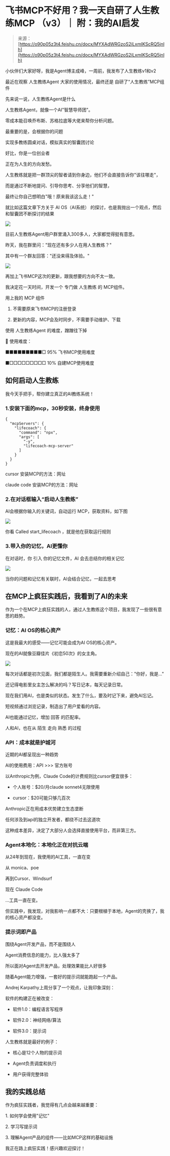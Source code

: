 # 飞书MCP不好用？我一天自研了人生教练MCP （v3）｜ 附：我的AI启发

> 来源：[https://o90p05z3t4.feishu.cn/docx/MYXAdWRGzoS2iLxmIKScRQ5jnlh](https://o90p05z3t4.feishu.cn/docx/MYXAdWRGzoS2iLxmIKScRQ5jnlh)

小伙伴们大家好呀，我是Agent博主成峰，一周前，我发布了人生教练v1和v2

最近在观察 人生教练Agent 大家的使用情况，最终还是 自研了“人生教练”MCP组件

先来说一说，人生教练Agent是什么

人生教练Agent，就像一个AI"智慧导师团"。

零成本能召唤乔布斯、苏格拉底等大佬来帮你分析问题。

最重要的是，会根据你的问题

实现多教练圆桌对话，模拟真实的智囊团讨论

好比，你是一位创业者

正在为人生的方向发愁。

人生教练就是把一群顶尖的智者请到你身边，他们不会直接告诉你"该往哪走"，

而是通过不断地提问、引导你思考、分享他们的智慧，

最终让你自己想明白"哦！原来我该这么走！"

就比如这篇文章下方关于 AI OS（AI系统） 的探讨，也是我抛出一个观点，然后和智囊团不断探讨的结果

![](img/9fd034a06f285f5b48f7d412d6deb979.png)

目前人生教练Agent用户群里涌入300多人，大家都觉得挺有意思。

昨天，我在群里问："现在还有多少人在用人生教练？"

其中有一个群友回答："还没来得及体验。"

![](img/945a8334bae03ee1d11db2bcc85b152f.png)

再加上飞书MCP这次的更新，跟我想要的方向不太一致。

我决定花一天时间，开发一个 专门做 人生教练 的 MCP组件。

用上我的 MCP 组件

1.  不需要原来飞书MCP的注册登录

1.  更新的内容，MCP会及时同步，不需要手动维护、下载

使用 人生教练Agent 的难度，蹭蹭往下掉

🎯 使用难度：

■■■■■■■■■□ 95% 飞书MCP使用难度

■□□□□□□□□□ 10% 自建MCP使用难度

## 如何启动人生教练

我今天手把手，帮你建立真正的AI教练系统！

### 1.安装下面的mcp，30秒安装，终身使用

```
{
  "mcpServers": {
    "lifecoach": {
      "command": "npx",
      "args": [
        "-y",
        "lifecoach-mcp-server"
      ]
    }
  }
}
```

cursor 安装MCP的方法：网址

claude code 安装MCP的方法：网址

### 2.在对话框输入“启动人生教练”

AI会根据你输入的关键词，自动运行 MCP，获取资料，如下图

![](img/e6d8f208f1c3ccadf5e19df6b4c4d397.png)

你看 Called start_lifecoach ，就是他在获取运行规则

### 3.带入你的记忆，AI更懂你

在对话时，你 引入 你的记忆文件，AI 会去总结你的相关记忆

![](img/4506e61810fa9b05506fe197cf173d43.png)

当你的问题和记忆有关联时，AI会结合记忆，一起去思考

## 在MCP上疯狂实践后，我看到了AI的未来

作为一个在MCP上疯狂实践的人，通过人生教练这个项目，我发现了一些很有意思的趋势。

### 记忆：AI OS的核心资产

这是我最大的感受——记忆可能会成为AI OS的核心资产。

现在的AI就像豆瓣佳片《初恋50次》的女主角。

![](img/fe5ed0300264b46359cc0176af8fdecf.png)

每次对话都是初次见面，我们都是陌生人。我需要重新介绍自己："你好，我是..."

还记得电影里女主怎么解决的吗？写日记本，每天记录日常。

现在我们用AI，也是类似的状态。发生了什么，要及时记下来，避免AI忘记。

短视频通过浏览记录，制造出了用户爱看的内容。

AI也能通过记忆，增加 回答 的匹配率。

人和AI，也在从 陌生 走向 熟悉 的过程

### API：成本就是护城河

近期的AI都呈现出一种趋势

AI的使用费用：API >>> 官方账号

以Anthropic为例，Claude Code的计费规则比cursor便宜很多：

*   个人账号：$20/月claude sonnet4无限使用

*   cursor：$20可能只够几百次

Anthropic正在用成本优势建立生态垄断

任何涉及到api的独立开发者，都绕不过去这道坎

这种成本差异，决定了大部分人会选择直接使用平台，而非第三方。

### Agent本地化：本地化正在对抗云端

从24年到现在，我使用的AI工具，一直在变

从 monica、poe

再到Cursor、Windsurf

现在 Claude Code

...工具一直在变。

但实践中，我发现，对我影响一点都不大：只要根植于本地，Agent的壳换了，我的核心资产都没变。

### 提示词即产品

围绕Agent开发产品，而不是围绕人

Agent消费信息的能力，比人强太多了

所以面对Agent去开发产品，处理效果能比人好很多

随着Agent能力增强，一套好的提示词就能跑起一个产品。

Andrej Karpathy上周分享了一个观点，让我印象深刻：

软件的构建正在被改变：

*   软件1.0：编程语言写程序

*   软件2.0：神经网络/算法

*   软件3.0：提示词

人生教练就是最好的例子：

*   核心是12个人物的提示词

*   Agent负责调度和执行

*   用户获得完整体验

## 我的实践总结

作为疯狂实践者，我觉得有几点会越来越重要：

1\. 如何学会使用"记忆"

2\. 学习写提示词

3\. 理解Agent产品的组件——比如MCP这样的基础设施

我正在路上疯狂实践！感兴趣欢迎探讨！